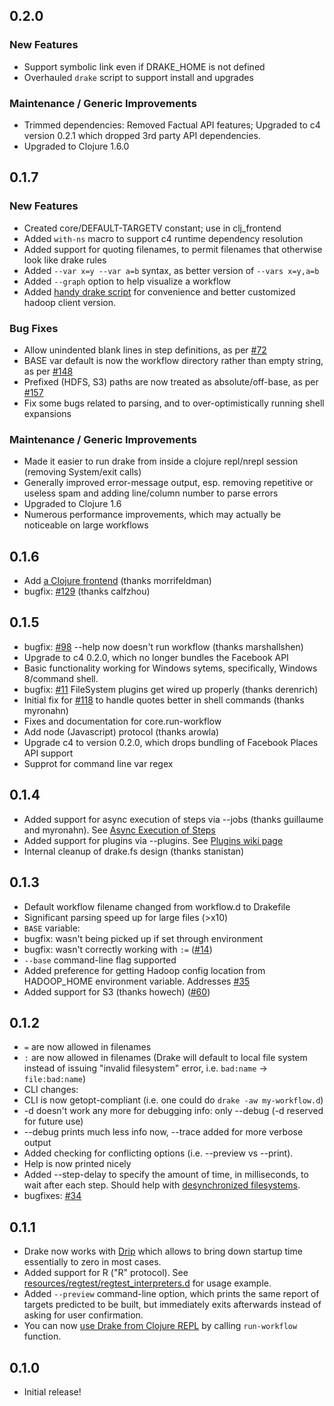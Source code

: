 ## 0.2.0
### New Features
* Support symbolic link even if DRAKE_HOME is not defined
* Overhauled `drake` script to support install and upgrades

### Maintenance / Generic Improvements
* Trimmed dependencies: Removed Factual API features; Upgraded to c4 version 0.2.1 which dropped 3rd party API dependencies.
* Upgraded to Clojure 1.6.0

## 0.1.7
### New Features
* Created core/DEFAULT-TARGETV constant; use in clj_frontend
* Added `with-ns` macro to support c4 runtime dependency resolution
* Added support for quoting filenames, to permit filenames that otherwise look like drake rules
* Added `--var x=y --var a=b` syntax, as better version of `--vars x=y,a=b`
* Added `--graph` option to help visualize a workflow
* Added [handy drake script](https://github.com/Factual/drake/blob/master/bin/drake) for convenience and better customized hadoop client version.

### Bug Fixes
* Allow unindented blank lines in step definitions, as per [#72](https://github.com/Factual/drake/issues/129)
* BASE var default is now the workflow directory rather than empty string, as per [#148](https://github.com/Factual/drake/issues/148)
* Prefixed (HDFS, S3) paths are now treated as absolute/off-base, as per [#157](https://github.com/Factual/drake/issues/157)
* Fix some bugs related to parsing, and to over-optimistically running shell expansions

### Maintenance / Generic Improvements
* Made it easier to run drake from inside a clojure repl/nrepl session (removing System/exit calls)
* Generally improved error-message output, esp. removing repetitive or useless spam and adding line/column number to parse errors
* Upgraded to Clojure 1.6
* Numerous performance improvements, which may actually be noticeable on large workflows

## 0.1.6

* Add [a Clojure frontend](https://github.com/Factual/drake/wiki/A-Clojure-Frontend-to-Drake) (thanks morrifeldman)
* bugfix: [#129](https://github.com/Factual/drake/issues/129) (thanks calfzhou)

## 0.1.5

* bugfix: [#98](https://github.com/Factual/drake/issues/98) --help now doesn't run workflow (thanks marshallshen)
* Upgrade to c4 0.2.0, which no longer bundles the Facebook API
* Basic functionality working for Windows sytems, specifically, Windows 8/command shell.
* bugfix: [#11](https://github.com/Factual/drake/issues/111) FileSystem plugins get wired up properly (thanks derenrich)
* Initial fix for [#118](https://github.com/Factual/drake/issues/118) to handle quotes better in shell commands  (thanks myronahn)
* Fixes and documentation for core.run-workflow
* Add node (Javascript) protocol (thanks arowla)
* Upgrade c4 to version 0.2.0, which drops bundling of Facebook Places API support
* Supprot for command line var regex

## 0.1.4

 * Added support for async execution of steps via --jobs (thanks guillaume and myronahn). See [Async Execution of Steps](https://github.com/Factual/drake/wiki/Async-Execution-of-Steps)
 * Added support for plugins via --plugins. See [Plugins wiki page](https://github.com/Factual/drake/wiki/Plugins)
 * Internal cleanup of drake.fs design (thanks stanistan)

## 0.1.3

 * Default workflow filename changed from workflow.d to Drakefile
 * Significant parsing speed up for large files (>x10)
 * ```BASE``` variable:
  * bugfix: wasn't being picked up if set through environment
  * bugfix: wasn't correctly working with ```:=``` ([#14](https://github.com/Factual/drake/issues/14))
  * ```--base``` command-line flag supported
 * Added preference for getting Hadoop config location from HADOOP_HOME environment variable. Addresses [#35](https://github.com/Factual/drake/issues/35)
 * Added support for S3 (thanks howech) ([#60](https://github.com/Factual/drake/pull/60))

## 0.1.2

 * ```=``` are now allowed in filenames
 * ```:``` are now allowed in filenames (Drake will default to local file system instead of issuing "invalid filesystem" error, i.e. ```bad:name``` -> ```file:bad:name```)
 * CLI changes:
  * CLI is now getopt-compliant (i.e. one could do ```drake -aw my-workflow.d```)
  * -d doesn't work any more for debugging info: only --debug (-d reserved for future use)
  * --debug prints much less info now, --trace added for more verbose output
  * Added checking for conflicting options (i.e. --preview vs --print).
  * Help is now printed nicely
 * Added --step-delay to specify the amount of time, in milliseconds, to wait after each step. Should help with [desynchronized filesystems](https://github.com/Factual/drake/issues/15).
 * bugfixes: [#34](https://github.com/Factual/drake/issues/34)

## 0.1.1

 * Drake now works with [Drip](https://github.com/Factual/drake/wiki/Faster-startup:-Drake-with-Drip) which allows to bring down startup time essentially to zero in most cases.
 * Added support for R ("R" protocol). See [resources/regtest/regtest_interpreters.d](https://github.com/Factual/drake/blob/develop/resources/regtest/regtest_interpreters.d) for usage example.
 * Added ```--preview``` command-line option, which prints the same report of targets predicted to be built, but immediately exits afterwards instead of asking for user confirmation.
 * You can now [use Drake from Clojure REPL](https://github.com/Factual/drake/wiki/Drake-on-the-REPL) by calling ```run-workflow``` function.

## 0.1.0

 * Initial release!

